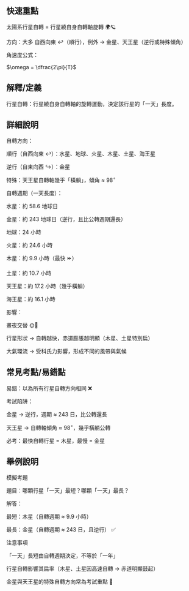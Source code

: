 ## 快速重點

太陽系行星自轉 = 行星繞自身自轉軸旋轉 🌍🪐

方向：大多 自西向東 ↩️（順行），例外 → 金星、天王星（逆行或特殊傾角）

角速度公式：

$\omega = \dfrac{2\pi}{T}$


## 解釋/定義

行星自轉：行星繞自身自轉軸的旋轉運動，決定該行星的「一天」長度。


## 詳細說明

自轉方向：

順行（自西向東 ↩️）：水星、地球、火星、木星、土星、海王星

逆行（自東向西 ↪️）：金星

特殊：天王星自轉軸幾乎「橫躺」，傾角 ≈ $98^\circ$

自轉週期（一天長度）：

水星：約 58.6 地球日

金星：約 243 地球日（逆行，且比公轉週期還長）

地球：24 小時

火星：約 24.6 小時

木星：約 9.9 小時（最快 ⏩）

土星：約 10.7 小時

天王星：約 17.2 小時（幾乎橫躺）

海王星：約 16.1 小時

影響：

晝夜交替 🌞🌙

行星形狀 → 自轉越快，赤道膨脹越明顯（木星、土星特別扁）

大氣環流 → 受科氏力影響，形成不同的風帶與氣候


## 常見考點/易錯點

易錯：以為所有行星自轉方向相同 ❌

考試陷阱：

金星 → 逆行，週期 ≈ 243 日，比公轉還長

天王星 → 自轉軸傾角 ≈ $98^\circ$，幾乎橫躺公轉

必考：最快自轉行星 = 木星，最慢 = 金星


## 舉例說明

模擬考題

題目：哪顆行星「一天」最短？哪顆「一天」最長？

解答：

最短：木星（自轉週期 ≈ 9.9 小時）

最長：金星（自轉週期 ≈ 243 日，且逆行） ✅

注意事項

「一天」長短由自轉週期決定，不等於「一年」

行星自轉影響其扁率（木星、土星因高速自轉 → 赤道明顯鼓起）

金星與天王星的特殊自轉方向常為考試重點 🔑
